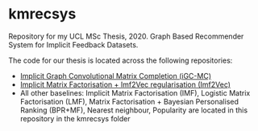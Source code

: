 # kmrecsys
Repository for my UCL MSc Thesis, 2020. Graph Based Recommender System for Implicit Feedback Datasets.

The code for our thesis is located across the following repositories:
- [Implicit Graph Convolutional Matrix Completion (iGC-MC)](https://github.com/kushmadlani/implicit-gcmc)
- [Implicit Matrix Factorisation + Imf2Vec regularisation (Imf2Vec)](https://github.com/kushmadlani/imf2vec)
- All other baselines: Implicit Matrix Factorisation (IMF), Logistic Matrix Factorisation (LMF), Matrix Factorisation + Bayesian Personalised Ranking (BPR+MF), Nearest neighbour, Popularity are located in this repository in the kmrecsys folder
